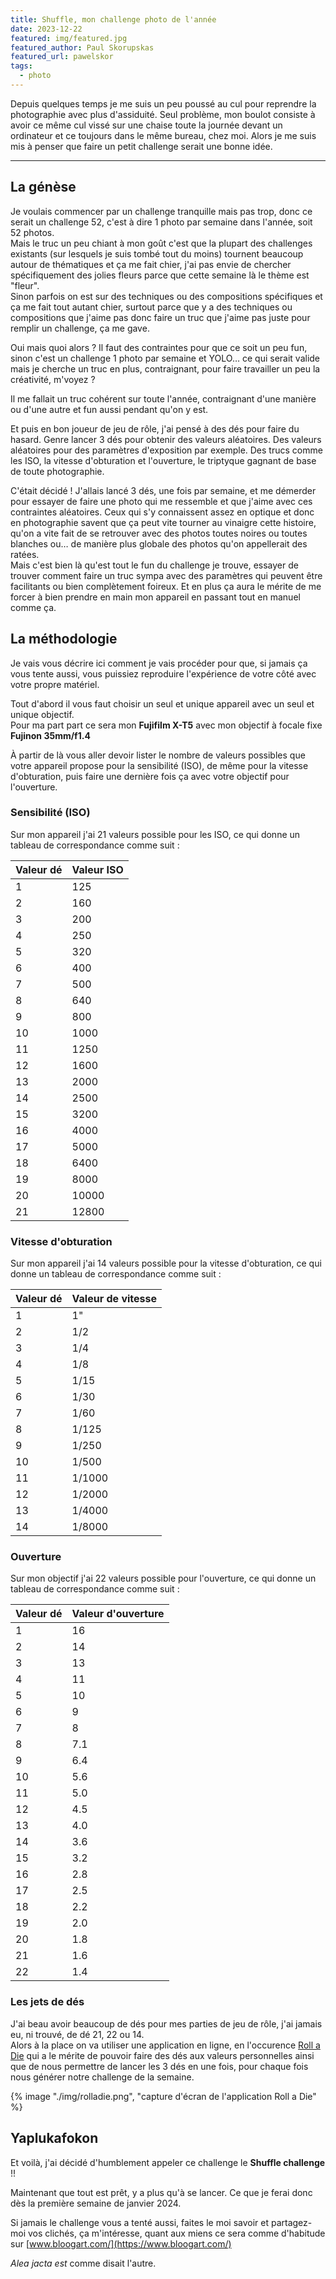 ```yaml
---
title: Shuffle, mon challenge photo de l'année
date: 2023-12-22
featured: img/featured.jpg
featured_author: Paul Skorupskas
featured_url: pawelskor
tags:
  - photo
---
```


Depuis quelques temps je me suis un peu poussé au cul pour reprendre la photographie avec plus d'assiduité. Seul problème, mon boulot consiste à avoir ce même cul vissé sur une chaise toute la journée devant un ordinateur et ce toujours dans le même bureau, chez moi. Alors je me suis mis à penser que faire un petit challenge serait une bonne idée.

---

## La génèse

Je voulais commencer par un challenge tranquille mais pas trop, donc ce serait un challenge 52, c'est à dire 1 photo par semaine dans l'année, soit 52 photos.\
Mais le truc un peu chiant à mon goût c'est que la plupart des challenges existants (sur lesquels je suis tombé tout du moins) tournent beaucoup autour de thématiques et ça me fait chier, j'ai pas envie de chercher spécifiquement des jolies fleurs parce que cette semaine là le thème est "fleur".\
Sinon parfois on est sur des techniques ou des compositions spécifiques et ça me fait tout autant chier, surtout parce que y a des techniques ou compositions que j'aime pas donc faire un truc que j'aime pas juste pour remplir un challenge, ça me gave.

Oui mais quoi alors ? Il faut des contraintes pour que ce soit un peu fun, sinon c'est un challenge 1 photo par semaine et YOLO… ce qui serait valide mais je cherche un truc en plus, contraignant, pour faire travailler un peu la créativité, m'voyez ?

Il me fallait un truc cohérent sur toute l'année, contraignant d'une manière ou d'une autre et fun aussi pendant qu'on y est.

Et puis en bon joueur de jeu de rôle, j'ai pensé à des dés pour faire du hasard. Genre lancer 3 dés pour obtenir des valeurs aléatoires. Des valeurs aléatoires pour des paramètres d'exposition par exemple. Des trucs comme les ISO, la vitesse d'obturation et l'ouverture, le triptyque gagnant de base de toute photographie.

C'était décidé ! J'allais lancé 3 dés, une fois par semaine, et me démerder pour essayer de faire une photo qui me ressemble et que j'aime avec ces contraintes aléatoires. Ceux qui s'y connaissent assez en optique et donc en photographie savent que ça peut vite tourner au vinaigre cette histoire, qu'on a vite fait de se retrouver avec des photos toutes noires ou toutes blanches ou… de manière plus globale des photos qu'on appellerait des ratées.\
Mais c'est bien là qu'est tout le fun du challenge je trouve, essayer de trouver comment faire un truc sympa avec des paramètres qui peuvent être facilitants ou bien complètement foireux. Et en plus ça aura le mérite de me forcer à bien prendre en main mon appareil en passant tout en manuel comme ça.

## La méthodologie

Je vais vous décrire ici comment je vais procéder pour que, si jamais ça vous tente aussi, vous puissiez reproduire l'expérience de votre côté avec votre propre matériel.

Tout d'abord il vous faut choisir un seul et unique appareil avec un seul et unique objectif.\
Pour ma part part ce sera mon **Fujifilm X-T5** avec mon objectif à focale fixe **Fujinon 35mm/f1.4**

À partir de là vous aller devoir lister le nombre de valeurs possibles que votre appareil propose pour la sensibilité (ISO), de même pour la vitesse d'obturation, puis faire une dernière fois ça avec votre objectif pour l'ouverture.
### Sensibilité (ISO)

Sur mon appareil j'ai 21 valeurs possible pour les ISO, ce qui donne un tableau de correspondance comme suit :

| Valeur dé | Valeur ISO |
| -------- | ------- |
| 1 | 125 |
| 2 | 160 |
| 3 | 200 |
| 4 | 250 |
| 5 | 320 |
| 6 | 400 |
| 7 | 500 |
| 8 | 640 |
| 9 | 800 |
| 10 | 1000 |
| 11 | 1250 |
| 12 | 1600 |
| 13 | 2000 |
| 14 | 2500 |
| 15 | 3200 |
| 16 | 4000 |
| 17 | 5000 |
| 18 | 6400 |
| 19 | 8000 |
| 20 | 10000 |
| 21 | 12800 |

### Vitesse d'obturation

Sur mon appareil j'ai 14 valeurs possible pour la vitesse d'obturation, ce qui donne un tableau de correspondance comme suit :

| Valeur dé | Valeur de vitesse |
| -------- | ------- |
| 1 | 1" |
| 2 | 1/2 |
| 3 | 1/4 |
| 4 | 1/8 |
| 5 | 1/15 |
| 6 | 1/30 |
| 7 | 1/60 |
| 8 | 1/125 |
| 9 | 1/250 |
| 10 | 1/500 |
| 11 | 1/1000 |
| 12 | 1/2000 |
| 13 | 1/4000 |
| 14 | 1/8000 |
### Ouverture

Sur mon objectif j'ai 22 valeurs possible pour l'ouverture, ce qui donne un tableau de correspondance comme suit :

| Valeur dé | Valeur d'ouverture |
| -------- | ------- |
| 1 | 16 |
| 2 | 14 |
| 3 | 13 |
| 4 | 11 |
| 5 | 10 |
| 6 | 9 |
| 7 | 8 |
| 8 | 7.1 |
| 9 | 6.4 |
| 10 | 5.6 |
| 11 | 5.0 |
| 12 | 4.5 |
| 13 | 4.0 |
| 14 | 3.6 |
| 15 | 3.2 |
| 16 | 2.8 |
| 17 | 2.5 |
| 18 | 2.2 |
| 19 | 2.0 |
| 20 | 1.8 |
| 21 | 1.6 |
| 22 | 1.4 |

### Les jets de dés

J'ai beau avoir beaucoup de dés pour mes parties de jeu de rôle, j'ai jamais eu, ni trouvé, de dé 21, 22 ou 14.\
Alors à la place on va utiliser une application en ligne, en l'occurence [Roll a Die](https://rolladie.net/) qui a le mérite de pouvoir faire des dés aux valeurs personnelles ainsi que de nous permettre de lancer les 3 dés en une fois, pour chaque fois nous générer notre challenge de la semaine.

{% image "./img/rolladie.png", "capture d'écran de l'application Roll a Die" %}
## Yaplukafokon

Et voilà, j'ai décidé d'humblement appeler ce challenge le **Shuffle challenge** !!

Maintenant que tout est prêt, y a plus qu'à se lancer. Ce que je ferai donc dès la première semaine de janvier 2024.

Si jamais le challenge vous a tenté aussi, faites le moi savoir et partagez-moi vos clichés, ça m'intéresse, quant aux miens ce sera comme d'habitude sur [www.bloogart.com/](https://www.bloogart.com/)

*Alea jacta est* comme disait l'autre.
